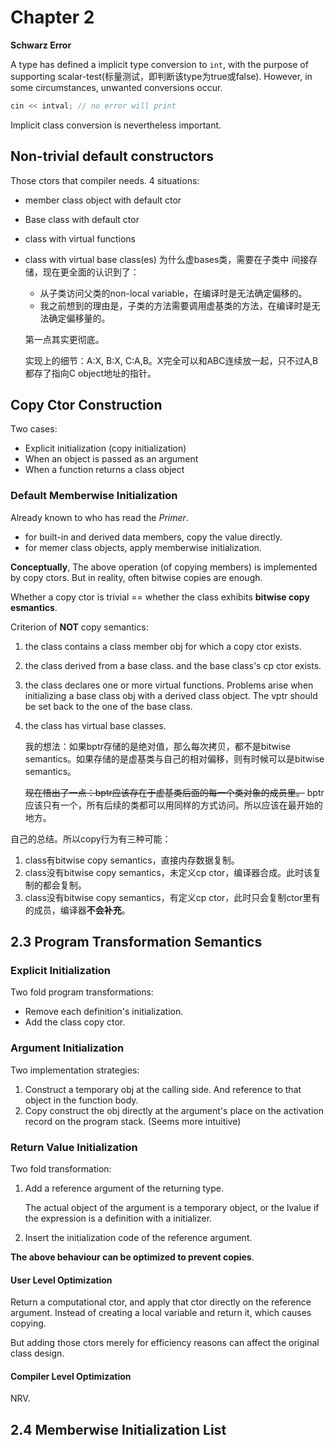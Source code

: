 # Chapter 2
**Schwarz Error**

A type has defined a implicit type conversion to `int`, with the purpose of supporting scalar-test(标量测试，即判断该type为true或false). However, in some circumstances, unwanted conversions occur.
```c
cin << intval; // no error will print
```

Implicit class conversion is nevertheless important.

## Non-trivial default constructors
Those ctors that compiler needs. 4 situations:

- member class object with default ctor

- Base class with default ctor

- class with virtual functions

- class with virtual base class(es)
为什么虚bases类，需要在子类中 间接存储，现在更全面的认识到了：
  - 从子类访问父类的non-local variable，在编译时是无法确定偏移的。
  - 我之前想到的理由是，子类的方法需要调用虚基类的方法，在编译时是无法确定偏移量的。

  第一点其实更彻底。

  实现上的细节：A:X, B:X, C:A,B。X完全可以和ABC连续放一起，只不过A,B都存了指向C object地址的指针。

## Copy Ctor Construction

Two cases:
- Explicit initialization (copy initialization)
- When an object is passed as an argument
- When a function returns a class object

### Default Memberwise Initialization
Already known to who has read the *Primer*.
- for built-in and derived data members, copy the value directly.
- for memer class objects, apply memberwise initialization.

**Conceptually**, The above operation (of copying members) is implemented by copy ctors. But in reality, often bitwise copies are enough.

Whether a copy ctor  is trivial == whether the class exhibits **bitwise copy esmantics**.

Criterion of **NOT** copy semantics:

1.  the class contains a class member obj for which a copy ctor exists.
2. the class derived from a base class. and the base class's cp ctor exists.
3. the class declares one or more virtual functions.
  Problems arise when initializing a base class obj with a derived class object. The vptr should be set back to the one of the base class.
4. the class has virtual base classes.
  
    我的想法：如果bptr存储的是绝对值，那么每次拷贝，都不是bitwise semantics。如果存储的是虚基类与自己的相对偏移，则有时候可以是bitwise semantics。

    ~~现在悟出了一点：bptr应该存在于虚基类后面的每一个类对象的成员里。~~ bptr应该只有一个，所有后续的类都可以用同样的方式访问。所以应该在最开始的地方。

自己的总结。所以copy行为有三种可能：
1. class有bitwise copy semantics，直接内存数据复制。
2. class没有bitwise copy semantics，未定义cp ctor，编译器合成。此时该复制的都会复制。
3. class没有bitwise copy semantics，有定义cp ctor，此时只会复制ctor里有的成员，编译器**不会补充**。

## 2.3 Program Transformation Semantics

### Explicit Initialization
Two fold program transformations:
- Remove each definition's initialization.
- Add the class copy ctor.

### Argument Initialization
Two implementation strategies:
1. Construct a temporary obj at the calling side. And reference to that object in the function body.
2. Copy construct the obj directly at the argument's place on the activation record on the program stack. (Seems more intuitive)
### Return Value Initialization
Two fold transformation:
1. Add a reference argument of the returning type.

   The actual object of the argument is a temporary object, or the lvalue if the expression is a definition with a initializer.

2. Insert the initialization code of the reference argument.

**The above behaviour can be optimized to prevent copies**.

#### User Level Optimization
Return a computational ctor, and apply that ctor directly on the reference argument. Instead of creating a local variable and return it, which causes copying.

But adding those ctors merely for efficiency reasons can affect the original class design.
#### Compiler Level Optimization
NRV.


## 2.4 Memberwise Initialization List
